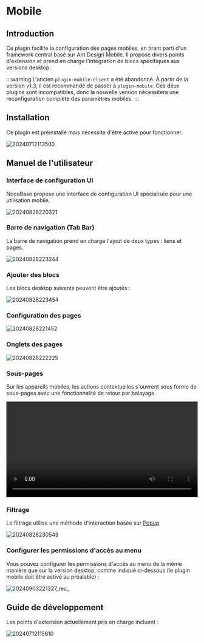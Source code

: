 # Mobile

<PluginInfo name="mobile"></PluginInfo>

## Introduction

Ce plugin facilite la configuration des pages mobiles, en tirant parti d'un framework central basé sur Ant Design Mobile. Il propose divers points d'extension et prend en charge l'intégration de blocs spécifiques aux versions desktop.

:::warning
L'ancien `plugin-mobile-client` a été abandonné. À partir de la version v1.3, il est recommandé de passer à `plugin-mobile`. Ces deux plugins sont incompatibles, donc la nouvelle version nécessitera une reconfiguration complète des paramètres mobiles.
:::

## Installation

Ce plugin est préinstallé mais nécessite d'être activé pour fonctionner.

![20240712113500](https://static-docs.nocobase.com/20240712113500.png)

## Manuel de l'utilisateur

### Interface de configuration UI

NocoBase propose une interface de configuration UI spécialisée pour une utilisation mobile.

![20240828220321](https://static-docs.nocobase.com/20240828220321.png)

### Barre de navigation (Tab Bar)

La barre de navigation prend en charge l'ajout de deux types : liens et pages.

![20240828223244](https://static-docs.nocobase.com/20240828223244.png)

### Ajouter des blocs

Les blocs desktop suivants peuvent être ajoutés :

![20240828223454](https://static-docs.nocobase.com/20240828223454.png)

### Configuration des pages

![20240828221452](https://static-docs.nocobase.com/20240828221452.png)

### Onglets des pages

![20240828222225](https://static-docs.nocobase.com/20240828222225.png)

### Sous-pages

Sur les appareils mobiles, les actions contextuelles s'ouvrent sous forme de sous-pages avec une fonctionnalité de retour par balayage.

<video width="100%" controls>
  <source src="https://static-docs.nocobase.com/20240828222736_rec_.mp4" type="video/mp4">
</video>

### Filtrage

Le filtrage utilise une méthode d'interaction basée sur [Popup](https://mobile.ant.design/components/popup).

![20240828230549](https://static-docs.nocobase.com/20240828230549.png)

### Configurer les permissions d'accès au menu

Vous pouvez configurer les permissions d'accès au menu de la même manière que sur la version desktop, comme indiqué ci-dessous (le plugin mobile doit être activé au préalable) :

![20240903221327_rec_](https://static-docs.nocobase.com/20240903221327_rec_.gif)

## Guide de développement

Les points d'extension actuellement pris en charge incluent :

![20240712115610](https://static-docs.nocobase.com/20240712115610.png)
